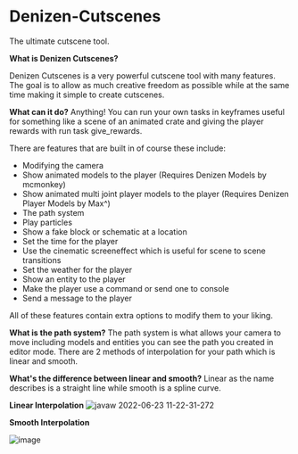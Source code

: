 # Denizen-Cutscenes

The ultimate cutscene tool.

**What is Denizen Cutscenes?**

Denizen Cutscenes is a very powerful cutscene tool with many features. The goal is to allow as much creative freedom as possible while at the same time making it simple to create cutscenes.

**What can it do?**
Anything! You can run your own tasks in keyframes useful for something like a scene of an animated crate and giving the player rewards with run task give_rewards.

There are features that are built in of course these include:
- Modifying the camera
- Show animated models to the player (Requires Denizen Models by mcmonkey)
- Show animated multi joint player models to the player (Requires Denizen Player Models by Max^)
- The path system
- Play particles
- Show a fake block or schematic at a location
- Set the time for the player
- Use the cinematic screeneffect which is useful for scene to scene transitions
- Set the weather for the player
- Show an entity to the player
- Make the player use a command or send one to console
- Send a message to the player

All of these features contain extra options to modify them to your liking.

**What is the path system?**
The path system is what allows your camera to move including models and entities you can see the path you created in editor mode.
There are 2 methods of interpolation for your path which is linear and smooth.

**What's the difference between linear and smooth?**
Linear as the name describes is a straight line while smooth is a spline curve.

**Linear Interpolation**
![javaw 2022-06-23 11-22-31-272](https://user-images.githubusercontent.com/97306922/175368251-5b9535ba-570a-41ef-9e6f-81ab3fb76967.jpg)


**Smooth Interpolation**

![image](https://user-images.githubusercontent.com/97306922/175367677-dbd03efb-7b43-46e8-8c4d-8640e3a2cb24.png)
